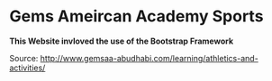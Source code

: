 # Gems Ameircan Academy Sports
**This Website invloved the use of the Bootstrap Framework**

Source: http://www.gemsaa-abudhabi.com/learning/athletics-and-activities/
